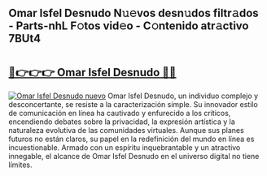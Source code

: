 ## Omar Isfel Desnudo N𝚞𝚎vos desn𝚞dos filtr𝚊dos - Parts-nhL F𝚘tos vid𝚎o - C𝚘ntenido atr𝚊ctivo 7BUt4

# <h2><a href="http://mb521i.tromn.icu/?c=Omar+Isfel+Desnudo">🔗👉👉👉 Omar Isfel Desnudo 🔗🔗</a></h2>

[![Omar Isfel Desnudo nuevo](https://i.imgur.com/pEAQMta.gif)](http://mb521i.tromn.icu/?c=Omar+Isfel+Desnudo)
Omar Isfel Desnudo, un individuo complejo y desconcertante, se resiste a la caracterización simple. Su innovador estilo de comunicación en línea ha cautivado y enfurecido a los críticos, encendiendo debates sobre la privacidad, la expresión artística y la naturaleza evolutiva de las comunidades virtuales. Aunque sus planes futuros no están claros, su papel en la redefinición del mundo en línea es incuestionable. Armado con un espíritu inquebrantable y un atractivo innegable, el alcance de Omar Isfel Desnudo en el universo digital no tiene límites.
